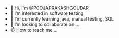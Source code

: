- 👋 Hi, I’m @POOJAPRAKASHGOUDAR
- 👀 I’m interested in software testing
- 🌱 I’m currently learning java, manual testing, SQL
- 💞️ I’m looking to collaborate on ...
- 📫 How to reach me ...

<!---
POOJAPRAKASHGOUDAR/POOJAPRAKASHGOUDAR is a ✨ special ✨ repository because its `README.md` (this file) appears on your GitHub profile.
You can click the Preview link to take a look at your changes.
--->
